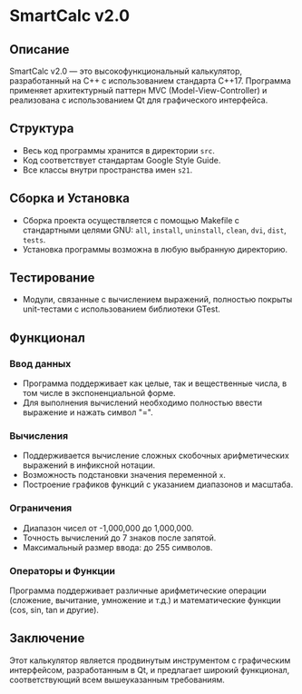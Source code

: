 # SmartCalc v2.0

## Описание

SmartCalc v2.0 — это высокофункциональный калькулятор, разработанный на C++ с использованием стандарта C++17. Программа применяет архитектурный паттерн MVC (Model-View-Controller) и реализована с использованием Qt для графического интерфейса.

## Структура

- Весь код программы хранится в директории `src`.
- Код соответствует стандартам Google Style Guide.
- Все классы внутри пространства имен `s21`.

## Сборка и Установка

- Сборка проекта осуществляется с помощью Makefile с стандартными целями GNU: `all`, `install`, `uninstall`, `clean`, `dvi`, `dist`, `tests`.
- Установка программы возможна в любую выбранную директорию.

## Тестирование

- Модули, связанные с вычислением выражений, полностью покрыты unit-тестами с использованием библиотеки GTest.

## Функционал

### Ввод данных

- Программа поддерживает как целые, так и вещественные числа, в том числе в экспоненциальной форме.
- Для выполнения вычислений необходимо полностью ввести выражение и нажать символ "=".

### Вычисления

- Поддерживается вычисление сложных скобочных арифметических выражений в инфиксной нотации.
- Возможность подстановки значения переменной `x`.
- Построение графиков функций с указанием диапазонов и масштаба.
  
### Ограничения

- Диапазон чисел от -1,000,000 до 1,000,000.
- Точность вычислений до 7 знаков после запятой.
- Максимальный размер ввода: до 255 символов.

### Операторы и Функции

Программа поддерживает различные арифметические операции (сложение, вычитание, умножение и т.д.) и математические функции (cos, sin, tan и другие).

## Заключение

Этот калькулятор является продвинутым инструментом с графическим интерфейсом, разработанным в Qt, и предлагает широкий функционал, соответствующий всем вышеуказанным требованиям.
